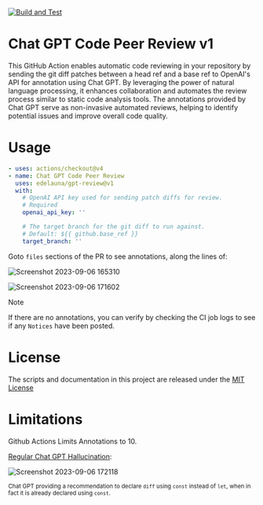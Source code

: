 [![Build and Test](https://github.com/actions/checkout/actions/workflows/test.yml/badge.svg)](https://github.com/actions/checkout/actions/workflows/test.yml)

# Chat GPT Code Peer Review v1

This GitHub Action enables automatic code reviewing in your repository by sending the git diff patches between a head ref and a base ref to OpenAI's API for annotation using Chat GPT. By leveraging the power of natural language processing, it enhances collaboration and automates the review process similar to static code analysis tools. The annotations provided by Chat GPT serve as non-invasive automated reviews, helping to identify potential issues and improve overall code quality.

# Usage

<!-- start usage -->
```yaml
- uses: actions/checkout@v4
- name: Chat GPT Code Peer Review
  uses: edelauna/gpt-review@v1
  with:
    # OpenAI API key used for sending patch diffs for review.
    # Required
    openai_api_key: ''

    # The target branch for the git diff to run against.
    # Default: ${{ github.base_ref }}
    target_branch: ''
```
<!-- end usage -->

Goto `files` sections of the PR to see annotations, along the lines of:

![Screenshot 2023-09-06 165310](https://github.com/edelauna/gpt-review/assets/54631123/e37c4a7b-0172-461e-b016-347d7e0f3ccf)

![Screenshot 2023-09-06 171602](https://github.com/edelauna/gpt-review/assets/54631123/f9fd6771-5f1d-423c-8abb-ff56c9917888)

> [!NOTE]
>
> If there are no annotations, you can verify by checking the CI job logs to see if any `Notices` have been posted.

# License

The scripts and documentation in this project are released under the [MIT License](LICENSE)


# Limitations
Github Actions Limits Annotations to 10.

[Regular Chat GPT Hallucination](https://github.com/edelauna/gpt-review/pull/7/files#diff-a2a171449d862fe29692ce031981047d7ab755ae7f84c707aef80701b3ea0c80R7):

![Screenshot 2023-09-06 172118](https://github.com/edelauna/gpt-review/assets/54631123/a972a0c9-d18d-4a7c-9c69-1f6f7f25da2b)

<sub>Chat GPT providing a recommendation to declare `diff` using `const` instead of `let`, when in fact it is already declared using `const`.</sub>
